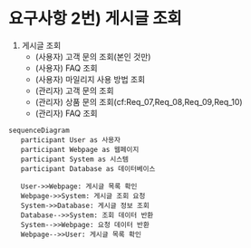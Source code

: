 # 요구사항 2번) 게시글 조회

1. 게시글 조회
    - (사용자) 고객 문의 조회(본인 것만)
    - (사용자) FAQ 조회
    - (사용자) 마일리지 사용 방법 조회
    - (관리자) 고객 문의 조회
    - (관리자) 상품 문의 조회(cf:Req_07,Req_08,Req_09,Req_10)
    - (관리자) FAQ 조회

```mermaid
sequenceDiagram
   participant User as 사용자
   participant Webpage as 웹페이지
   participant System as 시스템
   participant Database as 데이터베이스

   User->>Webpage: 게시글 목록 확인
   Webpage->>System: 게시글 조회 요청
   System->>Database: 게시글 정보 조회
   Database-->>System: 조회 데이터 반환
   System-->>Webpage: 요청 데이터 반환
   Webpage-->>User: 게시글 목록 확인
```